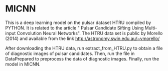 # MICNN
This is a deep learning model on the pulsar dataset HTRU compiled by PYTHON.  It is related to the article " Pulsar Candidate Sifting Using Multi-input Convolution Neural Networks".
The HTRU data set is public by Morello (2014) and available from the link http://astronomy.swin.edu.au/~vmorello/

After downloading the HTRU data, run extract_from_HTRU.py to obtain a file of diagnostic images of pulsar candidates. Then, run the file in DataPrepared to preprocess the data of diagnostic images. Finally, run the model in MICNN.
